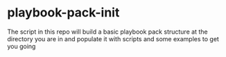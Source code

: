# playbook-pack-init

The script in this repo will build a basic playbook pack structure at the directory you are in
and populate it with scripts and some examples to get you going
